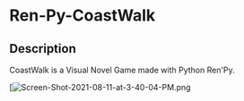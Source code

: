# Ren-Py-CoastWalk

## Description
CoastWalk is a Visual Novel Game made with Python Ren'Py.

[![Screen-Shot-2021-08-11-at-3-40-04-PM.png](https://media.giphy.com/media/AaW461aNxgDLq4CeWR/giphy.gif)
